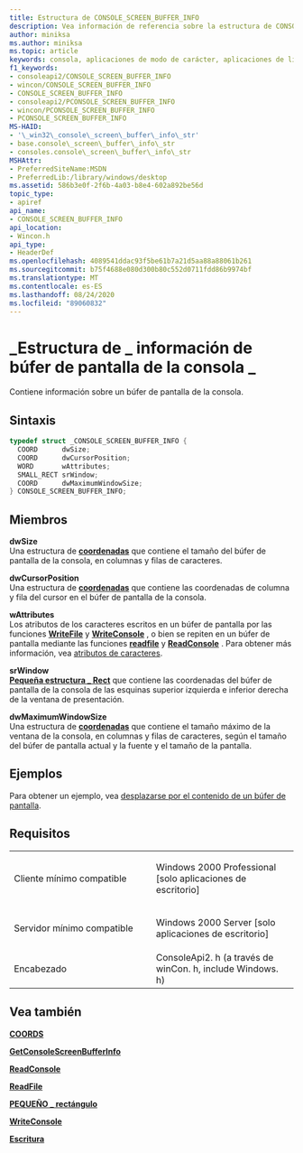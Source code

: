 ```yaml
---
title: Estructura de CONSOLE_SCREEN_BUFFER_INFO
description: Vea información de referencia sobre la estructura de CONSOLE_SCREEN_BUFFER_INFO, que contiene información sobre un búfer de pantalla de la consola.
author: miniksa
ms.author: miniksa
ms.topic: article
keywords: consola, aplicaciones de modo de carácter, aplicaciones de línea de comandos, aplicaciones de terminal, API de consola
f1_keywords:
- consoleapi2/CONSOLE_SCREEN_BUFFER_INFO
- wincon/CONSOLE_SCREEN_BUFFER_INFO
- CONSOLE_SCREEN_BUFFER_INFO
- consoleapi2/PCONSOLE_SCREEN_BUFFER_INFO
- wincon/PCONSOLE_SCREEN_BUFFER_INFO
- PCONSOLE_SCREEN_BUFFER_INFO
MS-HAID:
- '\_win32\_console\_screen\_buffer\_info\_str'
- base.console\_screen\_buffer\_info\_str
- consoles.console\_screen\_buffer\_info\_str
MSHAttr:
- PreferredSiteName:MSDN
- PreferredLib:/library/windows/desktop
ms.assetid: 586b3e0f-2f6b-4a03-b8e4-602a892be56d
topic_type:
- apiref
api_name:
- CONSOLE_SCREEN_BUFFER_INFO
api_location:
- Wincon.h
api_type:
- HeaderDef
ms.openlocfilehash: 4089541ddac93f5be61b7a21d5aa88a88061b261
ms.sourcegitcommit: b75f4688e080d300b80c552d0711fdd86b9974bf
ms.translationtype: MT
ms.contentlocale: es-ES
ms.lasthandoff: 08/24/2020
ms.locfileid: "89060832"
---
```

# <a name="console_screen_buffer_info-structure"></a>\_Estructura de \_ información de búfer de pantalla de la consola \_


Contiene información sobre un búfer de pantalla de la consola.

<a name="syntax"></a>Sintaxis
------

```C
typedef struct _CONSOLE_SCREEN_BUFFER_INFO {
  COORD      dwSize;
  COORD      dwCursorPosition;
  WORD       wAttributes;
  SMALL_RECT srWindow;
  COORD      dwMaximumWindowSize;
} CONSOLE_SCREEN_BUFFER_INFO;
```

<a name="members"></a>Miembros
-------

**dwSize**  
Una estructura de [**coordenadas**](coord-str.md) que contiene el tamaño del búfer de pantalla de la consola, en columnas y filas de caracteres.

**dwCursorPosition**  
Una estructura de [**coordenadas**](coord-str.md) que contiene las coordenadas de columna y fila del cursor en el búfer de pantalla de la consola.

**wAttributes**  
Los atributos de los caracteres escritos en un búfer de pantalla por las funciones [**WriteFile**](https://msdn.microsoft.com/library/windows/desktop/aa365747) y [**WriteConsole**](writeconsole.md) , o bien se repiten en un búfer de pantalla mediante las funciones [**readfile**](https://msdn.microsoft.com/library/windows/desktop/aa365467) y [**ReadConsole**](readconsole.md) . Para obtener más información, vea [atributos de caracteres](console-screen-buffers.md#_win32_font_attributes).

**srWindow**  
[**Pequeña estructura \_ Rect**](small-rect-str.md) que contiene las coordenadas del búfer de pantalla de la consola de las esquinas superior izquierda e inferior derecha de la ventana de presentación.

**dwMaximumWindowSize**  
Una estructura de [**coordenadas**](coord-str.md) que contiene el tamaño máximo de la ventana de la consola, en columnas y filas de caracteres, según el tamaño del búfer de pantalla actual y la fuente y el tamaño de la pantalla.

<a name="examples"></a>Ejemplos
--------

Para obtener un ejemplo, vea [desplazarse por el contenido de un búfer de pantalla](scrolling-a-screen-buffer-s-contents.md).

<a name="requirements"></a>Requisitos
------------

<table>
<colgroup>
<col width="50%" />
<col width="50%" />
</colgroup>
<tbody>
<tr class="odd">
<td><p>Cliente mínimo compatible</p></td>
<td><p>Windows 2000 Professional [solo aplicaciones de escritorio]</p></td>
</tr>
<tr class="even">
<td><p>Servidor mínimo compatible</p></td>
<td><p>Windows 2000 Server [solo aplicaciones de escritorio]</p></td>
</tr>
<tr class="odd">
<td><p>Encabezado</p></td>
<td>ConsoleApi2. h (a través de winCon. h, include Windows. h)</td>
</tr>
</tbody>
</table>

## <a name="span-idsee_alsospansee-also"></a><span id="see_also"></span>Vea también


[**COORDS**](coord-str.md)

[**GetConsoleScreenBufferInfo**](getconsolescreenbufferinfo.md)

[**ReadConsole**](readconsole.md)

[**ReadFile**](https://msdn.microsoft.com/library/windows/desktop/aa365467)

[**PEQUEÑO \_ rectángulo**](small-rect-str.md)

[**WriteConsole**](writeconsole.md)

[**Escritura**](https://msdn.microsoft.com/library/windows/desktop/aa365747)

 

 




